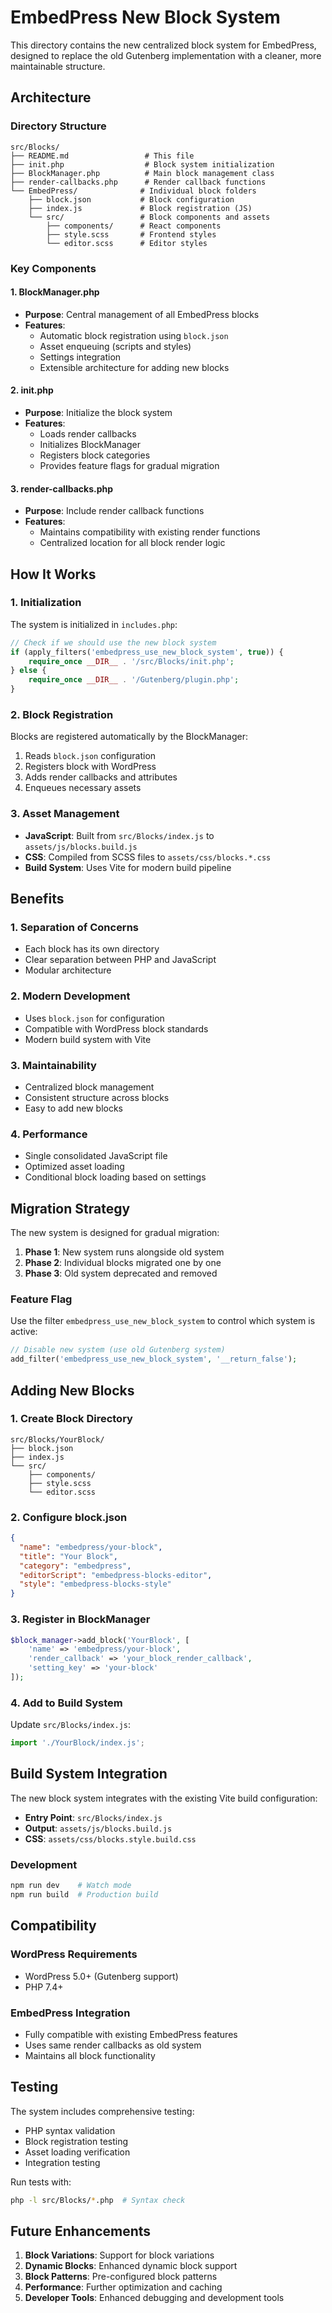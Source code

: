 # EmbedPress New Block System

This directory contains the new centralized block system for EmbedPress, designed to replace the old Gutenberg implementation with a cleaner, more maintainable structure.

## Architecture

### Directory Structure
```
src/Blocks/
├── README.md                 # This file
├── init.php                  # Block system initialization
├── BlockManager.php          # Main block management class
├── render-callbacks.php      # Render callback functions
└── EmbedPress/              # Individual block folders
    ├── block.json           # Block configuration
    ├── index.js             # Block registration (JS)
    └── src/                 # Block components and assets
        ├── components/      # React components
        ├── style.scss       # Frontend styles
        └── editor.scss      # Editor styles
```

### Key Components

#### 1. BlockManager.php
- **Purpose**: Central management of all EmbedPress blocks
- **Features**:
  - Automatic block registration using `block.json`
  - Asset enqueuing (scripts and styles)
  - Settings integration
  - Extensible architecture for adding new blocks

#### 2. init.php
- **Purpose**: Initialize the block system
- **Features**:
  - Loads render callbacks
  - Initializes BlockManager
  - Registers block categories
  - Provides feature flags for gradual migration

#### 3. render-callbacks.php
- **Purpose**: Include render callback functions
- **Features**:
  - Maintains compatibility with existing render functions
  - Centralized location for all block render logic

## How It Works

### 1. Initialization
The system is initialized in `includes.php`:
```php
// Check if we should use the new block system
if (apply_filters('embedpress_use_new_block_system', true)) {
    require_once __DIR__ . '/src/Blocks/init.php';
} else {
    require_once __DIR__ . '/Gutenberg/plugin.php';
}
```

### 2. Block Registration
Blocks are registered automatically by the BlockManager:
1. Reads `block.json` configuration
2. Registers block with WordPress
3. Adds render callbacks and attributes
4. Enqueues necessary assets

### 3. Asset Management
- **JavaScript**: Built from `src/Blocks/index.js` to `assets/js/blocks.build.js`
- **CSS**: Compiled from SCSS files to `assets/css/blocks.*.css`
- **Build System**: Uses Vite for modern build pipeline

## Benefits

### 1. Separation of Concerns
- Each block has its own directory
- Clear separation between PHP and JavaScript
- Modular architecture

### 2. Modern Development
- Uses `block.json` for configuration
- Compatible with WordPress block standards
- Modern build system with Vite

### 3. Maintainability
- Centralized block management
- Consistent structure across blocks
- Easy to add new blocks

### 4. Performance
- Single consolidated JavaScript file
- Optimized asset loading
- Conditional block loading based on settings

## Migration Strategy

The new system is designed for gradual migration:

1. **Phase 1**: New system runs alongside old system
2. **Phase 2**: Individual blocks migrated one by one
3. **Phase 3**: Old system deprecated and removed

### Feature Flag
Use the filter `embedpress_use_new_block_system` to control which system is active:
```php
// Disable new system (use old Gutenberg system)
add_filter('embedpress_use_new_block_system', '__return_false');
```

## Adding New Blocks

### 1. Create Block Directory
```
src/Blocks/YourBlock/
├── block.json
├── index.js
└── src/
    ├── components/
    ├── style.scss
    └── editor.scss
```

### 2. Configure block.json
```json
{
  "name": "embedpress/your-block",
  "title": "Your Block",
  "category": "embedpress",
  "editorScript": "embedpress-blocks-editor",
  "style": "embedpress-blocks-style"
}
```

### 3. Register in BlockManager
```php
$block_manager->add_block('YourBlock', [
    'name' => 'embedpress/your-block',
    'render_callback' => 'your_block_render_callback',
    'setting_key' => 'your-block'
]);
```

### 4. Add to Build System
Update `src/Blocks/index.js`:
```javascript
import './YourBlock/index.js';
```

## Build System Integration

The new block system integrates with the existing Vite build configuration:

- **Entry Point**: `src/Blocks/index.js`
- **Output**: `assets/js/blocks.build.js`
- **CSS**: `assets/css/blocks.style.build.css`

### Development
```bash
npm run dev    # Watch mode
npm run build  # Production build
```

## Compatibility

### WordPress Requirements
- WordPress 5.0+ (Gutenberg support)
- PHP 7.4+

### EmbedPress Integration
- Fully compatible with existing EmbedPress features
- Uses same render callbacks as old system
- Maintains all block functionality

## Testing

The system includes comprehensive testing:
- PHP syntax validation
- Block registration testing
- Asset loading verification
- Integration testing

Run tests with:
```bash
php -l src/Blocks/*.php  # Syntax check
```

## Future Enhancements

1. **Block Variations**: Support for block variations
2. **Dynamic Blocks**: Enhanced dynamic block support
3. **Block Patterns**: Pre-configured block patterns
4. **Performance**: Further optimization and caching
5. **Developer Tools**: Enhanced debugging and development tools
